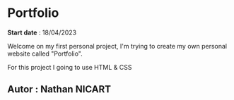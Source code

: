 # Portfolio
**Start date** : 18/04/2023

Welcome on my first personal project, I'm trying to create my own personal website called "Portfolio".

For this project I going to use HTML & CSS
## Autor : Nathan NICART